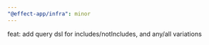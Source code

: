 ```yaml
---
"@effect-app/infra": minor
---
```


feat: add query dsl for includes/notIncludes, and any/all variations
